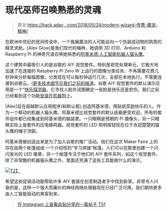 # 现代巫师召唤熟悉的灵魂

> 原文:[https://hack aday . com/2018/05/24/modern-wizard-传票-魔宠-精神/](https://hackaday.com/2018/05/24/modern-wizard-summons-familiar-spirit/)

在欧洲中世纪的民间传说中，一个施展魔法的人可能会向一个伪装成动物的熟悉的精灵求助。[Alex Glow]是我们现代的梅林，她调用 3D 打印、Arduino 和 Raspberry Pi 的神奇咒语召唤她熟悉的[阿基米德:人工智能机器人猫头鹰](https://www.hackster.io/glowascii/archimedes-the-ai-robot-owl-325ff5)。

这个建筑中最吸引人的是谷歌的 AIY 视觉套件。特别是视觉处理单元，它极大地加速了在连接的 Raspberry Pi Zero W 上运行的图像分类任务，不再需要花费几秒钟来分析每幅图像，分类现在可以每秒钟运行几次，全部在本地执行。不需要连接到谷歌云。([更多技术细节见我们之前的报道](https://hackaday.com/2017/12/17/googles-aiy-vision-kit-augments-pi-with-vision-processor/)。谷歌 AIY 视觉套件的默认演示应用是一个“[快乐探测器](https://aiyprojects.withgoogle.com/vision#try-out--use-the-joy-detector)，它寻找人脸并试图确定一张脸是快乐还是悲伤。我们之前已经看到这个功能[安装在机器狗](https://hackaday.com/2018/05/08/mikes-robot-dog-is-a-first-step-in-the-right-direction/)上。

[Alex]旨在超越默认应用程序(和默认框),创造阿基米德，用贴纸奖励快乐的人。作为一个移动的机器人猫头鹰，阿基米德比视觉套件的默认纸箱更受欢迎。所有的套件组件都已经集成到阿基米德的脑袋里。一只眼睛是预期的 Pi 摄像头，另一只眼睛实际上是套件的压电蜂鸣器。视觉套件的 LED 照明按钮现在位于衣冠楚楚的猫头鹰的帽子顶部。

阿基米德被创造出来是为了加入谷歌的推广活动。他们在这次 Maker Faire 上的存在由两个帐篷组成:一个介绍性的“学习焊接”帐篷，人们可以在那里创建一个闪闪发光的 LED 徽章，另一个帐篷专注于他们的 AIY 套件系列，如这个视觉套件。除了非常酷的机器猫头鹰之外，里面还充满了这些工具能做什么的演示。

[![](../Images/c57d8926e614aa18428c70f6ddf69d87.png)T2】](https://hackaday.com/wp-content/uploads/2018/06/google-at-bamf.jpg)

希望这些促销活动能帮助许多 AIY 套装在创意制造者手中找到新家。非常令人兴奋的是，这样一个强大而廉价的神经网络处理器现在已经广泛可用，我们期待更多由人工智能驱动的黑客到来。

> [](https://www.instagram.com/p/Bi7Q9S6A3-L/?utm_source=ig_embed&utm_campaign=loading)[](https://www.instagram.com/p/Bi7Q9S6A3-L/?utm_source=ig_embed&utm_campaign=loading)[](https://www.instagram.com/p/Bi7Q9S6A3-L/?utm_source=ig_embed&utm_campaign=loading)[](https://www.instagram.com/p/Bi7Q9S6A3-L/?utm_source=ig_embed&utm_campaign=loading)[](https://www.instagram.com/p/Bi7Q9S6A3-L/?utm_source=ig_embed&utm_campaign=loading)[在 Instagram 上查看此贴](https://www.instagram.com/p/Bi7Q9S6A3-L/?utm_source=ig_embed&utm_campaign=loading)[](https://www.instagram.com/p/Bi7Q9S6A3-L/?utm_source=ig_embed&utm_campaign=loading)[](https://www.instagram.com/p/Bi7Q9S6A3-L/?utm_source=ig_embed&utm_campaign=loading)[分享的一篇帖子 T51](https://www.instagram.com/p/Bi7Q9S6A3-L/?utm_source=ig_embed&utm_campaign=loading)

[](https://www.instagram.com/p/Bi7Q9S6A3-L/?utm_source=ig_embed&utm_campaign=loading)